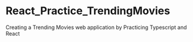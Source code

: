 # React_Practice_TrendingMovies
Creating a Trending Movies web application by Practicing Typescript and React
